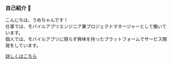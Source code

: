 ### 自己紹介 :man:

こんにちは、うめちゃんです！  
仕事では、モバイルアプリエンジニア兼プロジェクトマネージャーとして働いています。  
個人では、モバイルアプリに限らず興味を持ったプラットフォームでサービス開発をしています。

[詳しくはこちら](https://umechanhika.notion.site/903ff47c623343c695ba9d4f5292e9b5)
